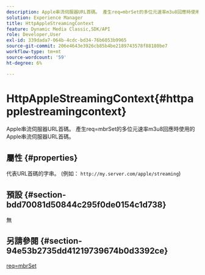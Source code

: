 ```yaml
---
description: Apple串流伺服器URL首碼。 產生req=mbrSet的多位元速率m3u8回應時使用的Apple串流伺服器URL首碼。
solution: Experience Manager
title: HttpAppleStreamingContext
feature: Dynamic Media Classic,SDK/API
role: Developer,User
exl-id: 339dada7-064b-4cdc-bd34-76b6053b9965
source-git-commit: 206e4643e3926cb85b4be2189743578f88180be7
workflow-type: tm+mt
source-wordcount: '59'
ht-degree: 6%

---
```


# HttpAppleStreamingContext{#httpapplestreamingcontext}

Apple串流伺服器URL首碼。 產生req=mbrSet的多位元速率m3u8回應時使用的Apple串流伺服器URL首碼。

## 屬性 {#properties}

代表URL首碼的字串。 (例如： `http://my.server.com/apple/streaming`)

## 預設 {#section-bdd70081d50844c295f0de0154c1d738}

無

## 另請參閱 {#section-94e53b2735dd41219739674b0d3392ce}

[req=mbrSet](../../../../../is-api/http-ref/image-serving-api-ref/c-http-protocol-reference/c-command-reference/r-req/r-mbrset.md#reference-603d75babde74508a878c27bd4cced73)
